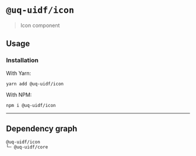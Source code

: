 # `@uq-uidf/icon`

> Icon component

## Usage

### Installation

With Yarn:
```shell
yarn add @uq-uidf/icon
```

With NPM:
```shell
npm i @uq-uidf/icon
```

---

## Dependency graph

```shell
@uq-uidf/icon
└─ @uq-uidf/core
```
